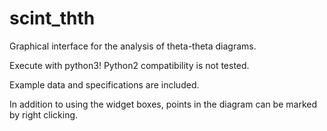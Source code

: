 # scint_thth
Graphical interface for the analysis of theta-theta diagrams.

Execute with python3! Python2 compatibility is not tested.

Example data and specifications are included.

In addition to using the widget boxes, points in the diagram can be marked by right clicking.
